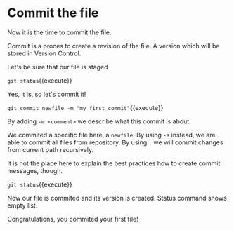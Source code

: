 # Commit the file

Now it is the time to commit the file.

Commit is a proces to create a revision of the file. A version
which will be stored in Version Control.

Let's be sure that our file is staged

`git status`{{execute}}

Yes, it is, so let's commit it!

`git commit newfile -m "my first commit"`{{execute}}

By adding `-m <comment>` we describe what this commit is about.

We commited a specific file here, a `newfile`. By using `-a` instead, we are
able to commit all files from repository. By using `.` we will commit changes from current path recursively.

It is not the place here to explain the best practices how to
create commit messages, though.

`git status`{{execute}}

Now our file is commited and its version is created.
Status command shows empty list.

Congratulations, you commited your first file!

